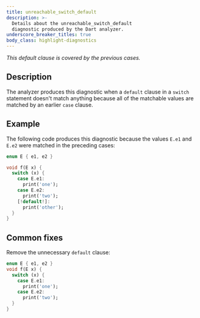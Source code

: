 ```yaml
---
title: unreachable_switch_default
description: >-
  Details about the unreachable_switch_default
  diagnostic produced by the Dart analyzer.
underscore_breaker_titles: true
body_class: highlight-diagnostics
---
```


_This default clause is covered by the previous cases._

## Description

The analyzer produces this diagnostic when a `default` clause in a
`switch` statement doesn't match anything because all of the matchable
values are matched by an earlier `case` clause.

## Example

The following code produces this diagnostic because the values `E.e1` and
`E.e2` were matched in the preceding cases:

```dart
enum E { e1, e2 }

void f(E x) {
  switch (x) {
    case E.e1:
      print('one');
    case E.e2:
      print('two');
    [!default!]:
      print('other');
  }
}
```

## Common fixes

Remove the unnecessary `default` clause:

```dart
enum E { e1, e2 }
void f(E x) {
  switch (x) {
    case E.e1:
      print('one');
    case E.e2:
      print('two');
  }
}
```
